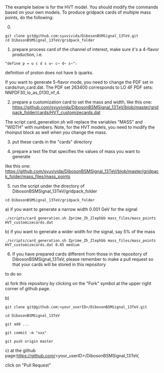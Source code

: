 The example below is for the HVT model. You should modify the commands based on your own models.
To produce gridpack cards of multiple mass points, do the following:

0)

```
git clone git@github.com:syuvivida/DibosonBSMSignal_13TeV.git 
cd DibosonBSMSignal_13TeV/gridpack_folder
```

1) prepare process card of the channel of interest, make sure it's 
 a 4-flavor production, i.e. 
```
"define p = u c d s u~ c~ d~ s~": 
```
definition of proton does not have b quarks.

 If you want to generate 5-flavor mode, you need to change the PDF set in 
 cards/run_card.dat.
 The PDF set 263400 corresponds to LO 4F PDF sets: NNPDF30_lo_as_0130_nf_4.

2) prepare a customization card to set the mass and width, 
like this one:
https://github.com/syuvivida/DibosonBSMSignal_13TeV/blob/master/gridpack_folder/cards/HVT_customizecards.dat

The script card_generation.sh will replace the variables "MASS" and 
"WIDTH" with numbers. Note, for the HVT models, you need to modify the 
rhoinput block as well when you change the mass.


3) put these cards in the "cards" directory

4) prepare a text file that specifies the values of mass you want to 
generate 

like this one:
https://github.com/syuvivida/DibosonBSMSignal_13TeV/blob/master/gridpack_folder/mass_files/mass_points

5) run the script under the directory of DibosonBSMSignal_13TeV/gridpack_folder 
```
cd DibosonBSMSignal_13TeV/gridpack_folder
```

  a) if you want to generate a narrow width 0.001 GeV for the signal

```
./scripts/card_generation.sh Zprime_Zh_Zlephbb mass_files/mass_points HVT_customizecards.dat
```

  b) if you want to generate a wider width for the signal, say 5% of the mass

```
./scripts/card_generation.sh Zprime_Zh_Zlephbb mass_files/mass_points HVT_customizecards.dat 0.05 medium
```

6) If you have prepared cards different from those in the repository of DibosonBSMSignal_13TeV, please remember to make a pull request so that your cards will be stored in this repository

to do so

 a) fork this repository by clicking on the "Fork" symbol at the upper right corner of github page.

 b) 
``` 
git clone git@github.com:<your_userID>/DibosonBSMSignal_13TeV.git

cd DibosonBSMSignal_13TeV

git add ...

git commit -m "xxx"

git push origin master
```
 c) at the github page:https://github.com/<your_userID>/DibosonBSMSignal_13TeV,

  click on "Pull Request"
 


  
 